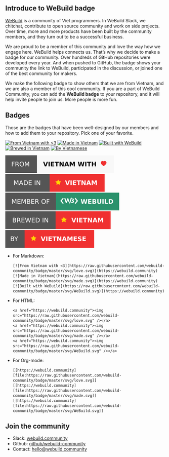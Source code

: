 ## Introduce to WeBuild badge

[WeBuild](https://webuild.community) is a community of Viet programmers. In WeBuild Slack, we chitchat, contribute to open source community and work on side projects. Over time, more and more products have been built by the community members, and they turn out to be a successful business.

We are proud to be a member of this community and love the way how we engage here. WeBuild helps connects us. That’s why we decide to make a badge for our community. Over hundreds of GitHub repositories were developed every year. And when pushed to GitHub, the badge shows your community the link to WeBuild, participated in the discussion, or joined one of the best community for makers.

We make the following badge to show others that we are from Vietnam, and we are also a member of this cool community. If you are a part of WeBuild Community, you can add the **WeBuild badge** to your repository, and it will help invite people to join us. More people is more fun.

## Badges

Those are the badges that have been well-designed by our members and how to add them to your repository. Pick one of your favorite.

[![From Vietnam with <3](https://raw.githubusercontent.com/webuild-community/badge/master/svg/love.svg)](https://webuild.community) [![Made in Vietnam](https://raw.githubusercontent.com/webuild-community/badge/master/svg/made.svg)](https://webuild.community) [![Built with WeBuild](https://raw.githubusercontent.com/webuild-community/badge/master/svg/WeBuild.svg)](https://webuild.community) [![Brewed in Vietnam](https://raw.githubusercontent.com/webuild-community/badge/master/svg/brew.svg)](https://webuild.community) [![By Vietnamese](https://raw.githubusercontent.com/webuild-community/badge/master/svg/by.svg)](https://webuild.community)

[![From Vietnam with <3](https://raw.githubusercontent.com/webuild-community/badge/master/svg/love-modern.svg)](https://webuild.community) [![Made in Vietnam](https://raw.githubusercontent.com/webuild-community/badge/master/svg/made-modern.svg)](https://webuild.community) [![Built with WeBuild](https://raw.githubusercontent.com/webuild-community/badge/master/svg/WeBuild-modern.svg)](https://webuild.community) [![Brewed in Vietnam](https://raw.githubusercontent.com/webuild-community/badge/master/svg/brew-modern.svg)](https://webuild.community) [![By Vietnamese](https://raw.githubusercontent.com/webuild-community/badge/master/svg/by-modern.svg)](https://webuild.community)

- For Markdown:

  ```
  [![From Vietnam with <3](https://raw.githubusercontent.com/webuild-community/badge/master/svg/love.svg)](https://webuild.community)
  [![Made in Vietnam](https://raw.githubusercontent.com/webuild-community/badge/master/svg/made.svg)](https://webuild.community)
  [![Built with WeBuild](https://raw.githubusercontent.com/webuild-community/badge/master/svg/WeBuild.svg)](https://webuild.community)
  ```

- For HTML:

  ```
  <a href="https://webuild.community"><img src="https://raw.githubusercontent.com/webuild-community/badge/master/svg/love.svg" /></a>
  <a href="https://webuild.community"><img src="https://raw.githubusercontent.com/webuild-community/badge/master/svg/made.svg" /></a>
  <a href="https://webuild.community"><img src="https://raw.githubusercontent.com/webuild-community/badge/master/svg/WeBuild.svg" /></a>
  ```

- For Org-mode:

  ```
  [[https://webuild.community][file:https://raw.githubusercontent.com/webuild-community/badge/master/svg/love.svg]]
  [[https://webuild.community][file:https://raw.githubusercontent.com/webuild-community/badge/master/svg/made.svg]]
  [[https://webuild.community][file:https://raw.githubusercontent.com/webuild-community/badge/master/svg/WeBuild.svg]]
  ```

## Join the community

- Slack: [webuild.community](https://webuild.community)
- Github: [github/webuild-community](https://github.com/webuild-community)
- Contact: hello@webuild.community
